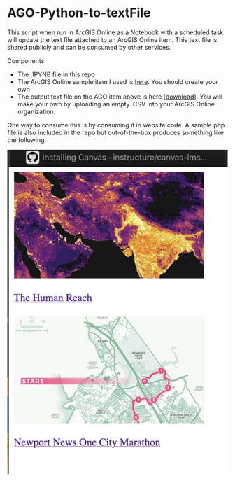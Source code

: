 # AGO-Python-to-textFile

This script when run in ArcGIS Online as a Notebook with a scheduled task will update the text file attached to an ArcGIS Online item.  This text file is shared publicly and can be consumed by other services.

Components
- The .IPYNB file in this repo
- The ArcGIS Online sample item I used is <a target="new" href="https://k12.maps.arcgis.com/home/item.html?id=45f7b3b45a2048f6b6cd9d849342f97c">here</a>. You should create your own
- The output text file on the AGO item above is here [<a href="https://k12.maps.arcgis.com/sharing/rest/content/items/45f7b3b45a2048f6b6cd9d849342f97c/data">download</a>].  You will make your own by uploading an empty .CSV into your ArcGIS Online organization.

One way to consume this is by consuming it in website code. A sample php file is also included in the repo but out-of-the-box produces something like the following.
<center>
<img src="https://github.com/trbaker/AGO-Python-to-textFile/blob/main/screensample.png?raw=true"></center>
